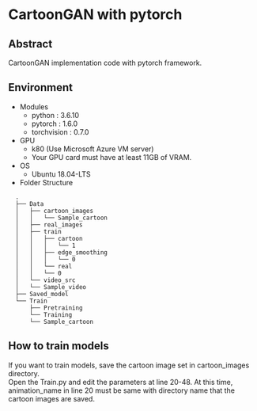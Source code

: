 # CartoonGAN with pytorch

## Abstract

CartoonGAN implementation code with pytorch framework.

## Environment

- Modules
  - python : 3.6.10
  - pytorch : 1.6.0
  - torchvision : 0.7.0
- GPU
  - k80 (Use Microsoft Azure VM server)
  - Your GPU card must have at least 11GB of VRAM.
- OS
  - Ubuntu 18.04-LTS
- Folder Structure  
```
  .  
  ├── Data  
  │   ├── cartoon_images  
  │   │   └── Sample_cartoon  
  │   ├── real_images  
  │   ├── train  
  │   │   ├── cartoon  
  │   │   │   └── 1  
  │   │   ├── edge_smoothing  
  │   │   │   └── 0  
  │   │   └── real  
  │   │   └── 0  
  │   └── video_src  
  │   └── Sample_video  
  ├── Saved_model  
  └── Train  
      ├── Pretraining  
      └── Training  
      └── Sample_cartoon
```

## How to train models

If you want to train models, save the cartoon image set in cartoon_images directory.  
Open the Train.py and edit the parameters at line 20-48. At this time, animation_name in line 20 must be same with directory name that the cartoon images are saved.
